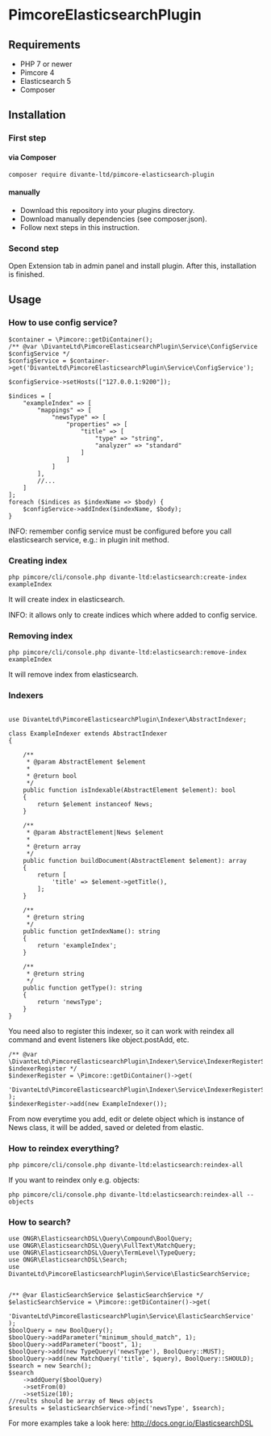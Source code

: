 # PimcoreElasticsearchPlugin

## Requirements

- PHP 7 or newer
- Pimcore 4
- Elasticsearch 5
- Composer

## Installation

### First step

#### via Composer

```
composer require divante-ltd/pimcore-elasticsearch-plugin
```

#### manually

- Download this repository into your plugins directory.
- Download manually dependencies (see composer.json).
- Follow next steps in this instruction.

### Second step

Open Extension tab in admin panel and install plugin.
After this, installation is finished.

## Usage

### How to use config service?

```
$container = \Pimcore::getDiContainer();
/** @var \DivanteLtd\PimcoreElasticsearchPlugin\Service\ConfigService $configService */
$configService = $container->get('DivanteLtd\PimcoreElasticsearchPlugin\Service\ConfigService');

$configService->setHosts(["127.0.0.1:9200"]);

$indices = [
    "exampleIndex" => [
        "mappings" => [
            "newsType" => [
                "properties" => [
                    "title" => [
                        "type" => "string",
                        "analyzer" => "standard"
                    ]
                ]
            ]
        ],
        //...
    ]
];
foreach ($indices as $indexName => $body) {
    $configService->addIndex($indexName, $body);
}

```

INFO: remember config service must be configured before you call elasticsearch service, e.g.: in plugin init method.

### Creating index

```
php pimcore/cli/console.php divante-ltd:elasticsearch:create-index exampleIndex
```

It will create index in elasticsearch.

INFO: it allows only to create indices which where added to config service.

### Removing index

```
php pimcore/cli/console.php divante-ltd:elasticsearch:remove-index exampleIndex
```

It will remove index from elasticsearch.

### Indexers

```

use DivanteLtd\PimcoreElasticsearchPlugin\Indexer\AbstractIndexer;

class ExampleIndexer extends AbstractIndexer
{

    /**
     * @param AbstractElement $element
     *
     * @return bool
     */
    public function isIndexable(AbstractElement $element): bool
    {
        return $element instanceof News;
    }

    /**
     * @param AbstractElement|News $element
     *
     * @return array
     */
    public function buildDocument(AbstractElement $element): array
    {
        return [
            'title' => $element->getTitle(),
        ];
    }

    /**
     * @return string
     */
    public function getIndexName(): string
    {
        return 'exampleIndex';
    }

    /**
     * @return string
     */
    public function getType(): string
    {
        return 'newsType';
    }
}
```

You need also to register this indexer, so it can work with reindex all command and event listeners like object.postAdd, etc.

```
/** @var \DivanteLtd\PimcoreElasticsearchPlugin\Indexer\Service\IndexerRegisterService $indexerRegister */
$indexerRegister = \Pimcore::getDiContainer()->get(
    'DivanteLtd\PimcoreElasticsearchPlugin\Indexer\Service\IndexerRegisterService'
);
$indexerRegister->add(new ExampleIndexer());
```

From now everytime you add, edit or delete object which is instance of News class, it will be added, saved or deleted from elastic.

### How to reindex everything?

```
php pimcore/cli/console.php divante-ltd:elasticsearch:reindex-all
```

If you want to reindex only e.g. objects:

```
php pimcore/cli/console.php divante-ltd:elasticsearch:reindex-all --objects
```


### How to search?

```
use ONGR\ElasticsearchDSL\Query\Compound\BoolQuery;
use ONGR\ElasticsearchDSL\Query\FullText\MatchQuery;
use ONGR\ElasticsearchDSL\Query\TermLevel\TypeQuery;
use ONGR\ElasticsearchDSL\Search;
use DivanteLtd\PimcoreElasticsearchPlugin\Service\ElasticSearchService;


/** @var ElasticSearchService $elasticSearchService */
$elasticSearchService = \Pimcore::getDiContainer()->get(
    'DivanteLtd\PimcoreElasticsearchPlugin\Service\ElasticSearchService'
);
$boolQuery = new BoolQuery();
$boolQuery->addParameter("minimum_should_match", 1);
$boolQuery->addParameter("boost", 1);
$boolQuery->add(new TypeQuery('newsType'), BoolQuery::MUST);
$boolQuery->add(new MatchQuery('title', $query), BoolQuery::SHOULD);
$search = new Search();
$search
    ->addQuery($boolQuery)
    ->setFrom(0)
    ->setSize(10);
//reults should be array of News objects
$results = $elasticSearchService->find('newsType', $search);
```

For more examples take a look here: http://docs.ongr.io/ElasticsearchDSL
